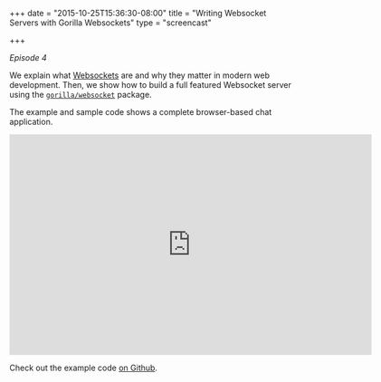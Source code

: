 +++
date = "2015-10-25T15:36:30-08:00"
title = "Writing Websocket Servers with Gorilla Websockets"
type = "screencast"

+++

_Episode 4_

We explain what [Websockets](https://en.wikipedia.org/wiki/WebSocket) are and why they matter
in modern web development. Then, we show how to build a full featured Websocket server
using the [`gorilla/websocket`](https://godoc.org/github.com/gorilla/websocket) package.

The example and sample code shows a complete browser-based chat application.
<!--more-->

<iframe
  class="ytplayer"
  type="text/html"
  width="640"
  height="390"
  src="https://www.youtube.com/embed/DJiOrGRsIKo?autoplay=0&origin=https://www.goin5minutes.com"
  frameborder="0"
></iframe>

Check out the example code [on Github](https://github.com/arschles/go-in-5-minutes/tree/master/episode4).
